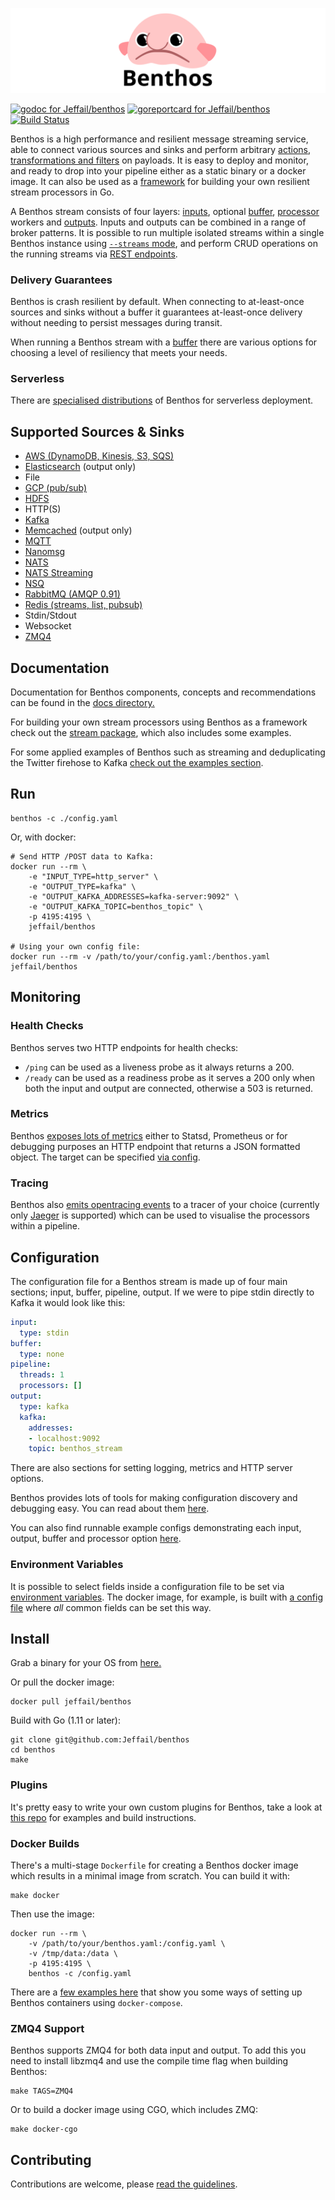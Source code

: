 ![Benthos](icon.png "Benthos")

[![godoc for Jeffail/benthos][godoc-badge]][godoc-url]
[![goreportcard for Jeffail/benthos][goreport-badge]][goreport-url]
[![Build Status][drone-badge]][drone-url]

Benthos is a high performance and resilient message streaming service, able to
connect various sources and sinks and perform arbitrary
[actions, transformations and filters][processors] on payloads. It is easy to
deploy and monitor, and ready to drop into your pipeline either as a static
binary or a docker image. It can also be used as a [framework][godoc-url] for
building your own resilient stream processors in Go.

A Benthos stream consists of four layers: [inputs][inputs], optional
[buffer][buffers], [processor][processors] workers and [outputs][outputs].
Inputs and outputs can be combined in a range of broker patterns. It is possible
to run multiple isolated streams within a single Benthos instance using
[`--streams` mode][streams-mode], and perform CRUD operations on the running
streams via [REST endpoints][streams-api].

### Delivery Guarantees

Benthos is crash resilient by default. When connecting to at-least-once sources
and sinks without a buffer it guarantees at-least-once delivery without needing
to persist messages during transit.

When running a Benthos stream with a [buffer][buffers] there are various options
for choosing a level of resiliency that meets your needs.

### Serverless

There are [specialised distributions][serverless] of Benthos for serverless
deployment.

## Supported Sources & Sinks

- [AWS (DynamoDB, Kinesis, S3, SQS)][aws]
- [Elasticsearch][elasticsearch] (output only)
- File
- [GCP (pub/sub)][gcp]
- [HDFS][hdfs]
- HTTP(S)
- [Kafka][kafka]
- [Memcached][memcached] (output only)
- [MQTT][mqtt]
- [Nanomsg][nanomsg]
- [NATS][nats]
- [NATS Streaming][natsstreaming]
- [NSQ][nsq]
- [RabbitMQ (AMQP 0.91)][rabbitmq]
- [Redis (streams, list, pubsub)][redis]
- Stdin/Stdout
- Websocket
- [ZMQ4][zmq]

## Documentation

Documentation for Benthos components, concepts and recommendations can be found
in the [docs directory.][general-docs]

For building your own stream processors using Benthos as a framework check out
the [stream package][godoc-url], which also includes some examples.

For some applied examples of Benthos such as streaming and deduplicating the
Twitter firehose to Kafka [check out the examples section][examples-docs].

## Run

``` shell
benthos -c ./config.yaml
```

Or, with docker:

``` shell
# Send HTTP /POST data to Kafka:
docker run --rm \
	-e "INPUT_TYPE=http_server" \
	-e "OUTPUT_TYPE=kafka" \
	-e "OUTPUT_KAFKA_ADDRESSES=kafka-server:9092" \
	-e "OUTPUT_KAFKA_TOPIC=benthos_topic" \
	-p 4195:4195 \
	jeffail/benthos

# Using your own config file:
docker run --rm -v /path/to/your/config.yaml:/benthos.yaml jeffail/benthos
```

## Monitoring

### Health Checks

Benthos serves two HTTP endpoints for health checks:
- `/ping` can be used as a liveness probe as it always returns a 200.
- `/ready` can be used as a readiness probe as it serves a 200 only when both
  the input and output are connected, otherwise a 503 is returned.

### Metrics

Benthos [exposes lots of metrics][metrics] either to Statsd, Prometheus or for
debugging purposes an HTTP endpoint that returns a JSON formatted object. The
target can be specified [via config][metrics-config].

### Tracing

Benthos also [emits opentracing events][tracers] to a tracer of your choice
(currently only [Jaeger][jaeger] is supported) which can be used to visualise the
processors within a pipeline.

## Configuration

The configuration file for a Benthos stream is made up of four main sections;
input, buffer, pipeline, output. If we were to pipe stdin directly to Kafka it
would look like this:

``` yaml
input:
  type: stdin
buffer:
  type: none
pipeline:
  threads: 1
  processors: []
output:
  type: kafka
  kafka:
    addresses:
    - localhost:9092
    topic: benthos_stream
```

There are also sections for setting logging, metrics and HTTP server options.

Benthos provides lots of tools for making configuration discovery and debugging
easy. You can read about them [here][config-doc].

You can also find runnable example configs demonstrating each input, output,
buffer and processor option [here](config).

### Environment Variables

It is possible to select fields inside a configuration file to be set via
[environment variables][config-interp]. The docker image, for example, is built
with [a config file][env-config] where _all_ common fields can be set this way.

## Install

Grab a binary for your OS from [here.][releases]

Or pull the docker image:

``` shell
docker pull jeffail/benthos
```

Build with Go (1.11 or later):

``` shell
git clone git@github.com:Jeffail/benthos
cd benthos
make
```

### Plugins

It's pretty easy to write your own custom plugins for Benthos, take a look at
[this repo][plugin-repo] for examples and build instructions.


### Docker Builds

There's a multi-stage `Dockerfile` for creating a Benthos docker image which
results in a minimal image from scratch. You can build it with:

``` shell
make docker
```

Then use the image:

``` shell
docker run --rm \
	-v /path/to/your/benthos.yaml:/config.yaml \
	-v /tmp/data:/data \
	-p 4195:4195 \
	benthos -c /config.yaml
```

There are a [few examples here][compose-examples] that show you some ways of
setting up Benthos containers using `docker-compose`.

### ZMQ4 Support

Benthos supports ZMQ4 for both data input and output. To add this you need to
install libzmq4 and use the compile time flag when building Benthos:

``` shell
make TAGS=ZMQ4
```

Or to build a docker image using CGO, which includes ZMQ:

``` shell
make docker-cgo
```

## Contributing

Contributions are welcome, please [read the guidelines](CONTRIBUTING.md).

[inputs]: docs/inputs/README.md
[buffers]: docs/buffers/README.md
[processors]: docs/processors/README.md
[outputs]: docs/outputs/README.md

[metrics]: docs/metrics/README.md
[tracers]: docs/tracers/README.md
[metrics-config]: config/metrics
[config-interp]: docs/config_interpolation.md
[compose-examples]: resources/docker/compose_examples
[streams-api]: docs/api/streams.md
[streams-mode]: docs/streams/README.md
[general-docs]: docs/README.md
[examples-docs]: docs/examples/README.md
[env-config]: config/env/README.md
[config-doc]: docs/configuration.md
[serverless]: docs/serverless/README.md

[releases]: https://github.com/Jeffail/benthos/releases
[plugin-repo]: https://github.com/benthosdev/benthos-plugin-example

[godoc-badge]: https://godoc.org/github.com/Jeffail/benthos/lib/stream?status.svg
[godoc-url]: https://godoc.org/github.com/Jeffail/benthos/lib/stream
[goreport-badge]: https://goreportcard.com/badge/github.com/Jeffail/benthos
[goreport-url]: https://goreportcard.com/report/Jeffail/benthos
[drone-badge]: https://cloud.drone.io/api/badges/Jeffail/benthos/status.svg
[drone-url]: https://cloud.drone.io/Jeffail/benthos

[aws]: https://aws.amazon.com/
[zmq]: http://zeromq.org/
[nanomsg]: http://nanomsg.org/
[rabbitmq]: https://www.rabbitmq.com/
[mqtt]: http://mqtt.org/
[nsq]: http://nsq.io/
[nats]: http://nats.io/
[natsstreaming]: https://nats.io/documentation/streaming/nats-streaming-intro/
[redis]: https://redis.io/
[kafka]: https://kafka.apache.org/
[elasticsearch]: https://www.elastic.co/
[hdfs]: https://hadoop.apache.org/
[gcp]: https://cloud.google.com/
[memcached]: https://memcached.org/
[jaeger]: https://www.jaegertracing.io/
